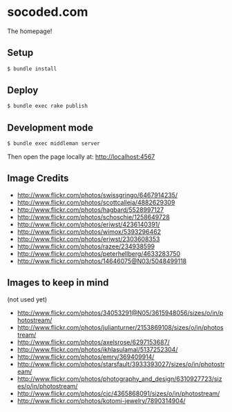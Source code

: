 # socoded.com

The homepage!

## Setup

```sh
$ bundle install
```

## Deploy

```sh
$ bundle exec rake publish
```

## Development mode

```sh
$ bundle exec middleman server
```

Then open the page locally at: [http://localhost:4567](http://localhost:4567)


## Image Credits

* http://www.flickr.com/photos/swissgringo/6467914235/
* http://www.flickr.com/photos/scottcalleja/4882629309
* http://www.flickr.com/photos/hagbard/5528997127
* http://www.flickr.com/photos/schoschie/1258649728
* http://www.flickr.com/photos/eriwst/4236140391/
* http://www.flickr.com/photos/wimox/5393296462
* http://www.flickr.com/photos/eriwst/2303608353
* http://www.flickr.com/photos/razee/234938599
* http://www.flickr.com/photos/peterhellberg/4633283750
* http://www.flickr.com/photos/14646075@N03/5048499118

## Images to keep in mind

(not used yet)

* http://www.flickr.com/photos/34053291@N05/3615948056/sizes/o/in/photostream/
* http://www.flickr.com/photos/julianturner/2153869108/sizes/o/in/photostream/
* http://www.flickr.com/photos/axelsrose/6297153687/
* http://www.flickr.com/photos/ikhlasulamal/5137252304/
* http://www.flickr.com/photos/emry/369409914/
* http://www.flickr.com/photos/starsfault/3933393027/sizes/o/in/photostream/
* http://www.flickr.com/photos/photography_and_design/6310927723/sizes/o/in/photostream/
* http://www.flickr.com/photos/cjc/4365868091/sizes/o/in/photostream/
* http://www.flickr.com/photos/kotomi-jewelry/7890314904/